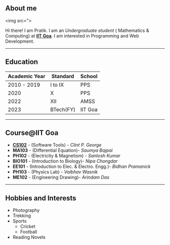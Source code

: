 
## About me

<img src=">


Hi there! I am Pratik. I am an *Undergraduate student* ( Mathematics & Computing) at **[IIT Goa](https://iitgoa.ac.in/)**. I am interested in Programming and Web Development.



****

## Education

| Academic Year| Standard | School |
|--------------|----------|--------|
| 2010 - 2019  | I to IX  |  PPS   |
|    2020      |    X     |  PPS   |
|    2022      |   XII    |  AMSS  |
|    2023      | BTech(FY)| IIT Goa|

****

## Course@IIT Goa

+ **[CS102](https://clintpgeorge.github.io/cs-102/spring-2023/)** - (Software Tools) - *Clint P. George* 
+ **MA103** - (Differential Equation)- *Saumya Bajpai*
+ **PH102** - (Electricity & Magnetism) - *Santosh Kumar*
+ **BIO101** - (Introduction to Biology)- *Nipa Chongdar*
+ **EE101** - (Introduction to Elec. & Electro. Engg.)- *Bidhan Pramanick*
+ **PH103** - (Physics Lab) - *Vaibhav Wasnik*
+ **ME102** - (Engineering Drawing)- *Arindam Das*

****
## Hobbies and Interests

+ Photography
+ Trekking
+ Sports
     + Cricket
     + Football
+ Reading Novels

